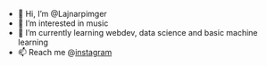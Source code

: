 - 👋 Hi, I’m @Lajnarpimger
- 👀 I’m interested in music
- 🌱 I’m currently learning webdev, data science and basic machine learning
- 📫 Reach me @[instagram](https://www.instagram.com/pranjalregmi/)
<!-- - 💞️ I’m looking to collaborate on ...-->
<!-- - 😄 Pronouns: ...
- ⚡ Fun fact: ... -->

<!---
Lajnarpimger/Lajnarpimger is a ✨ special ✨ repository because its `README.md` (this file) appears on your GitHub profile.
You can click the Preview link to take a look at your changes.
--->
